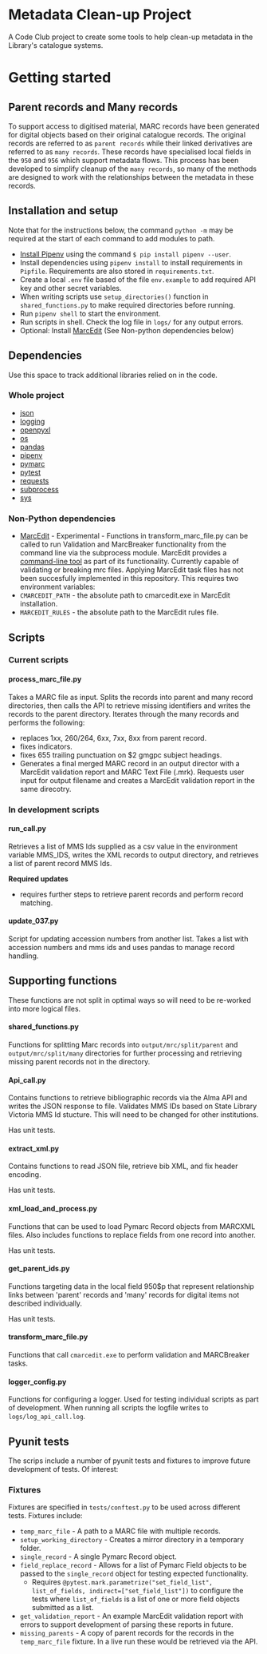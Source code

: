 # Metadata Clean-up Project

A Code Club project to create some tools to help clean-up metadata in the Library's catalogue systems.

# Getting started

## Parent records and Many records

To support access to digitised material, MARC records have been generated for digital objects based on their original catalogue records. The original records are referred to as `parent records` while their linked derivatives are referred to as `many records`. These records have specialised local fields in the `950` and `956` which support metadata flows. This process has been developed to simplify cleanup of the `many records`, so many of the methods are designed to work with the relationships between the metadata in these records.

## Installation and setup

Note that for the instructions below, the command `python -m` may be required at the start of each command to add modules to path.

- [Install Pipenv](https://pipenv.pypa.io/en/latest/installation.html#installing-pipenv) using the command `$ pip install pipenv --user`.
- Install dependencies using `pipenv install` to install requirements in `Pipfile`. Requirements are also stored in `requirements.txt`.
- Create a local `.env` file based of the file `env.example` to add required API key and other secret variables.
- When writing scripts use `setup_directories()` function in `shared_functions.py` to make required directories before running.
- Run `pipenv shell` to start the environment.
- Run scripts in shell. Check the log file in `logs/` for any output errors.
- Optional: Install [MarcEdit](https://marcedit.reeset.net/) (See Non-python dependencies below)


## Dependencies

Use this space to track additional libraries relied on in the code.

### Whole project
- [json](https://docs.python.org/3/library/json.html)
- [logging](https://docs.python.org/3/library/logging.html)
- [openpyxl](https://openpyxl.readthedocs.io/en/stable/)
- [os](https://docs.python.org/3/library/os.html)
- [pandas](https://pandas.pydata.org/)
- [pipenv](https://pipenv.pypa.io/en/latest/)
- [pymarc](https://pymarc.readthedocs.io/en/latest/)
- [pytest](https://docs.pytest.org/en/8.0.x/)
- [requests](https://requests.readthedocs.io/en/latest/)
- [subprocess](https://docs.python.org/3/library/subprocess.html)
- [sys](https://docs.python.org/3/library/sys.html)


### Non-Python dependencies
- [MarcEdit](https://marcedit.reeset.net/) - Experimental - Functions in transform_marc_file.py can be called to run Validation and MarcBreaker functionality from the command line via the subprocess module. MarcEdit provides a [command-line tool](https://marcedit.reeset.net/cmarcedit-exe-using-the-command-line) as part of its functionality. Currently capable of validating or breaking mrc files. Applying MarcEdit task files has not been succesfully implemented in this repository.
This requires two environment variables:
- `CMARCEDIT_PATH` - the absolute path to cmarcedit.exe in MarcEdit installation.
- `MARCEDIT_RULES` - the absolute path to the MarcEdit rules file. 


## Scripts

### Current scripts

#### process_marc_file.py

Takes a MARC file as input. Splits the records into parent and many record directories, then calls the API to retrieve missing identifiers and writes the records to the parent directory.
Iterates through the many records and performs the following:
- replaces 1xx, 260/264, 6xx, 7xx, 8xx from parent record.
- fixes indicators.
- fixes 655 trailing punctuation on $2 gmgpc subject headings.
- Generates a final merged MARC record in an output director with a MarcEdit validation report and MARC Text File (.mrk).
Requests user input for output filename and creates a MarcEdit validation report in the same direcotry.


### In development scripts 

#### run_call.py

Retrieves a list of MMS Ids supplied as a csv value in the environment variable MMS_IDS, writes the XML records to output directory, and retrieves a list of parent record MMS Ids.

**Required updates**
- requires further steps to retrieve parent records and perform record matching.

#### update_037.py

Script for updating accession numbers from another list. Takes a list with accession numbers and mms ids and uses pandas to manage record handling. 

## Supporting functions

These functions are not split in optimal ways so will need to be re-worked into more logical files.

#### shared_functions.py

Functions for splitting Marc records into `output/mrc/split/parent` and `output/mrc/split/many` directories for further processing and retrieving missing parent records not in the directory.

#### Api_call.py  

Contains functions to retrieve bibliographic records via the Alma API and writes the JSON response to file.
Validates MMS IDs based on State Library Victoria MMS Id stucture. This will need to be changed for other institutions.

Has unit tests.

#### extract_xml.py

Contains functions to read JSON file, retrieve bib XML, and fix header encoding.

Has unit tests.

#### xml_load_and_process.py

Functions that can be used to load Pymarc Record objects from MARCXML files. Also includes functions to replace fields from one record into another.  

Has unit tests.

#### get_parent_ids.py

Functions targeting data in the local field 950$p that represent relationship links between 'parent' records and 'many' records for digital items not described individually.

Has unit tests.

#### transform_marc_file.py

Functions that call `cmarcedit.exe` to perform validation and MARCBreaker tasks.

#### logger_config.py

Functions for configuring a logger. Used for testing individual scripts as part of development. When running all scripts the logfile writes to `logs/log_api_call.log`.

## Pyunit tests

The scrips include a number of pyunit tests and fixtures to improve future development of tests. Of interest:

### Fixtures

Fixtures are specified in `tests/conftest.py` to be used across different tests. Fixtures include:

- `temp_marc_file` - A path to a MARC file with multiple records.
- `setup_working_directory` - Creates a mirror directory in a temporary folder.
- `single_record` - A single Pymarc Record object.
- `field_replace_record` - Allows for a list of Pymarc Field objects to be passed to the `single_record` object for testing expected functionality.
    - Requires `@pytest.mark.parametrize("set_field_list", list_of_fields, indirect=["set_field_list"])` to configure the tests where `list_of_fields` is a list of one or more field objects submitted as a list.
- `get_validation_report` - An example MarcEdit validation report with errors to support development of parsing these reports in future.
- `missing_parents` - A copy of parent records for the records in the `temp_marc_file` fixture. In a live run these would be retrieved via the API.

